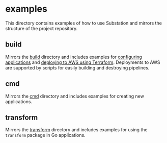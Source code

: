 # examples

This directory contains examples of how to use Substation and mirrors the structure of the project repository.

## build

Mirrors the [build](build/) directory and includes examples for [configuring applications](examples/build/config) and [deploying to AWS using Terraform](examples/build/terraform/aws). Deployments to AWS are supported by scripts for easily building and destroying pipelines.

## cmd

Mirrors the [cmd](cmd/) directory and includes examples for creating new applications.

## transform

Mirrors the [transform](transform/) directory and includes examples for using the `transform` package in Go applications.
